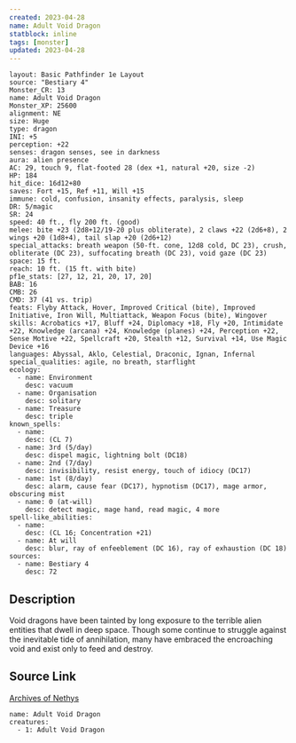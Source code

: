 ```yaml
---
created: 2023-04-28
name: Adult Void Dragon
statblock: inline
tags: [monster]
updated: 2023-04-28
---
```

```statblock
layout: Basic Pathfinder 1e Layout
source: "Bestiary 4"
Monster_CR: 13
name: Adult Void Dragon
Monster_XP: 25600
alignment: NE
size: Huge
type: dragon
INI: +5
perception: +22
senses: dragon senses, see in darkness
aura: alien presence
AC: 29, touch 9, flat-footed 28 (dex +1, natural +20, size -2)
HP: 184
hit_dice: 16d12+80
saves: Fort +15, Ref +11, Will +15
immune: cold, confusion, insanity effects, paralysis, sleep
DR: 5/magic
SR: 24
speed: 40 ft., fly 200 ft. (good)
melee: bite +23 (2d8+12/19-20 plus obliterate), 2 claws +22 (2d6+8), 2 wings +20 (1d8+4), tail slap +20 (2d6+12)
special_attacks: breath weapon (50-ft. cone, 12d8 cold, DC 23), crush, obliterate (DC 23), suffocating breath (DC 23), void gaze (DC 23)
space: 15 ft.
reach: 10 ft. (15 ft. with bite)
pf1e_stats: [27, 12, 21, 20, 17, 20]
BAB: 16
CMB: 26
CMD: 37 (41 vs. trip)
feats: Flyby Attack, Hover, Improved Critical (bite), Improved Initiative, Iron Will, Multiattack, Weapon Focus (bite), Wingover
skills: Acrobatics +17, Bluff +24, Diplomacy +18, Fly +20, Intimidate +22, Knowledge (arcana) +24, Knowledge (planes) +24, Perception +22, Sense Motive +22, Spellcraft +20, Stealth +12, Survival +14, Use Magic Device +16
languages: Abyssal, Aklo, Celestial, Draconic, Ignan, Infernal
special_qualities: agile, no breath, starflight
ecology:
  - name: Environment
    desc: vacuum
  - name: Organisation
    desc: solitary
  - name: Treasure
    desc: triple
known_spells:
  - name:
    desc: (CL 7)
  - name: 3rd (5/day)
    desc: dispel magic, lightning bolt (DC18)
  - name: 2nd (7/day)
    desc: invisibility, resist energy, touch of idiocy (DC17)
  - name: 1st (8/day)
    desc: alarm, cause fear (DC17), hypnotism (DC17), mage armor, obscuring mist
  - name: 0 (at-will)
    desc: detect magic, mage hand, read magic, 4 more
spell-like_abilities:
  - name:
    desc: (CL 16; Concentration +21)
  - name: At will
    desc: blur, ray of enfeeblement (DC 16), ray of exhaustion (DC 18)
sources:
  - name: Bestiary 4
    desc: 72
```
## Description
Void dragons have been tainted by long exposure to the terrible alien entities that dwell in deep space. Though some continue to struggle against the inevitable tide of annihilation, many have embraced the encroaching void and exist only to feed and destroy.
## Source Link
[Archives of Nethys](https://aonprd.com/MonsterDisplay.aspx?ItemName=Adult%20Void%20Dragon)
```encounter-table
name: Adult Void Dragon
creatures:
  - 1: Adult Void Dragon
```
